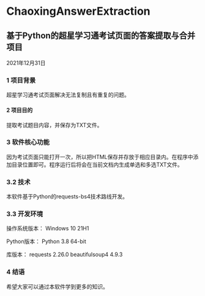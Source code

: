 # ChaoxingAnswerExtraction
## 基于Python的超星学习通考试页面的答案提取与合并项目
2021年12月31日

### 1	项目背景
超星学习通考试页面解决无法复制且有重复的问题。

#### 2	项目目的
提取考试题目内容，并保存为TXT文件。

### 3	软件核心功能
因为考试页面只能打开一次，所以把HTML保存并存放于相应目录内。在程序中添加目录位置即可。程序运行后将会在当前文档内生成单选和多选TXT文件。

### 3.2	技术
本软件基于Python的requests-bs4技术路线开发。

### 3.3	开发环境
操作系统版本： 
Windows 10 21H1
 
Python版本： 
Python 3.8 64-bit
 
库版本：
requests 2.26.0 
beautifulsoup4 4.9.3

### 4	结语
希望大家可以通过本软件学到更多的知识。
